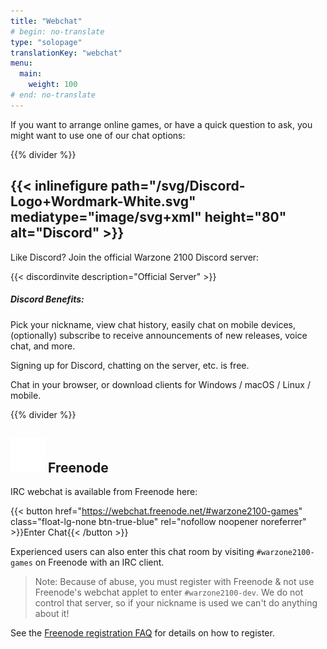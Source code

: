 ```yaml
---
title: "Webchat"
# begin: no-translate
type: "solopage"
translationKey: "webchat"
menu:
  main:
    weight: 100
# end: no-translate
---
```


If you want to arrange online games, or have a quick question to ask, you might want to use one of our chat options:

{{% divider %}}

## {{< inlinefigure path="/svg/Discord-Logo+Wordmark-White.svg" mediatype="image/svg+xml" height="80" alt="Discord" >}}

Like Discord? Join the official Warzone 2100 Discord server:

{{< discordinvite description="Official Server" >}}

##### Discord Benefits:

Pick your nickname, view chat history, easily chat on mobile devices, (optionally) subscribe to receive announcements of new releases, voice chat, and more.

Signing up for Discord, chatting on the server, etc. is free.

Chat in your browser, or download clients for Windows / macOS / Linux / mobile.

{{% divider %}}

## <img src="/img/ftirc-online.svg" height="55" width="55" alt="#irc" /> Freenode

IRC webchat is available from Freenode here:

{{< button href="https://webchat.freenode.net/#warzone2100-games" class="float-lg-none btn-true-blue" rel="nofollow noopener noreferrer" >}}Enter Chat{{< /button >}}

Experienced users can also enter this chat room by visiting `#warzone2100-games` on Freenode with an IRC client.

> Note: Because of abuse, you must register with Freenode & not use Freenode's webchat applet to enter `#warzone2100-dev`. We do not control that server, so if your nickname is used we can't do anything about it!

See the [Freenode registration FAQ](https://freenode.net/kb/answer/registration) for details on how to register.

